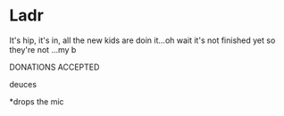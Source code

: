 # Ladr
It's hip, it's in, all the new kids are doin it...oh wait it's not finished yet so they're not
...my b

DONATIONS ACCEPTED

deuces 

*drops the mic
